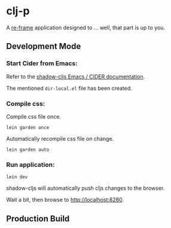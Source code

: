 # clj-p

A [re-frame](https://github.com/day8/re-frame) application designed to ... well, that part is up to you.

## Development Mode

### Start Cider from Emacs:

Refer to the [shadow-cljs Emacs / CIDER documentation](https://shadow-cljs.github.io/docs/UsersGuide.html#cider).

The mentioned `dir-local.el` file has been created.

### Compile css:

Compile css file once.

```
lein garden once
```

Automatically recompile css file on change.

```
lein garden auto
```

### Run application:

```
lein dev
```

shadow-cljs will automatically push cljs changes to the browser.

Wait a bit, then browse to [http://localhost:8280](http://localhost:8280).

## Production Build

